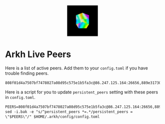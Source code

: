 <p align="center">
  <img height="100" height="auto" src="https://raw.githubusercontent.com/Nodeist/Kurulumlar/main/logos/arkh.png">
</p>


# Arkh Live Peers
Here is a list of active peers. Add them to your `config.toml` if you have trouble finding peers.
```
808f01d4a7507bf7478027a08d95c575e1b5fa3c@86.247.125.164:26656,889e31730df026e6cec506e26a0791368f8073a2@162.19.236.117:26656
```

Here is a script for you to update `persistent_peers` setting with these peers in `config.toml`.

```
PEERS=808f01d4a7507bf7478027a08d95c575e1b5fa3c@86.247.125.164:26656,889e31730df026e6cec506e26a0791368f8073a2@162.19.236.117:26656
sed -i.bak -e "s/^persistent_peers *=.*/persistent_peers = \"$PEERS\"/" $HOME/.arkh/config/config.toml
```
